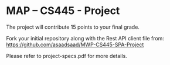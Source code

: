 # MAP – CS445 - Project
The project will contribute 15 points to your final grade.
    
Fork your initial repository along with the Rest API client file from:  https://github.com/asaadsaad/MWP-CS445-SPA-Project
  
Please refer to project-specs.pdf for more details.
